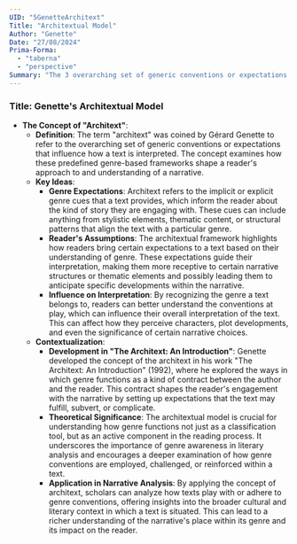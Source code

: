 ```yaml
---
UID: "5GenetteArchitext"
Title: "Architextual Model"
Author: "Genette"
Date: "27/08/2024"
Prima-Forma: 
  - "taberna" 
  - "perspective"
Summary: "The 3 overarching set of generic conventions or expectations that influence how a reader interprets text. "
---
```


### Title: **Genette's Architextual Model**

- **The Concept of "Architext"**:
  - **Definition**: The term "architext" was coined by Gérard Genette to refer to the overarching set of generic conventions or expectations that influence how a text is interpreted. The concept examines how these predefined genre-based frameworks shape a reader's approach to and understanding of a narrative.
  - **Key Ideas**:
    - **Genre Expectations**: Architext refers to the implicit or explicit genre cues that a text provides, which inform the reader about the kind of story they are engaging with. These cues can include anything from stylistic elements, thematic content, or structural patterns that align the text with a particular genre.
    - **Reader's Assumptions**: The architextual framework highlights how readers bring certain expectations to a text based on their understanding of genre. These expectations guide their interpretation, making them more receptive to certain narrative structures or thematic elements and possibly leading them to anticipate specific developments within the narrative.
    - **Influence on Interpretation**: By recognizing the genre a text belongs to, readers can better understand the conventions at play, which can influence their overall interpretation of the text. This can affect how they perceive characters, plot developments, and even the significance of certain narrative choices.
  - **Contextualization**:
    - **Development in "The Architext: An Introduction"**: Genette developed the concept of the architext in his work "The Architext: An Introduction" (1992), where he explored the ways in which genre functions as a kind of contract between the author and the reader. This contract shapes the reader's engagement with the narrative by setting up expectations that the text may fulfill, subvert, or complicate.
    - **Theoretical Significance**: The architextual model is crucial for understanding how genre functions not just as a classification tool, but as an active component in the reading process. It underscores the importance of genre awareness in literary analysis and encourages a deeper examination of how genre conventions are employed, challenged, or reinforced within a text.
    - **Application in Narrative Analysis**: By applying the concept of architext, scholars can analyze how texts play with or adhere to genre conventions, offering insights into the broader cultural and literary context in which a text is situated. This can lead to a richer understanding of the narrative's place within its genre and its impact on the reader.